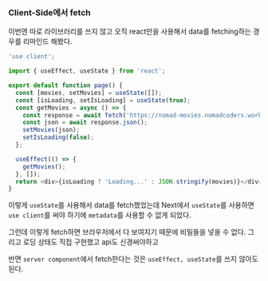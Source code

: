 ### Client-Side에서 fetch

이번엔 따로 라이브러리를 쓰지 않고 오직 react만을 사용해서 data를 fetching하는 경우를 리마인드 해봤다.

```typescript
'use client';

import { useEffect, useState } from 'react';

export default function page() {
  const [movies, setMovies] = useState([]);
  const [isLoading, setIsLoading] = useState(true);
  const getMovies = async () => {
    const response = await fetch('https://nomad-movies.nomadcoders.workers.dev/movies');
    const json = await response.json();
    setMovies(json);
    setIsLoading(false);
  };

  useEffect(() => {
    getMovies();
  }, []);
  return <div>{isLoading ? 'Loading...' : JSON.stringify(movies)}</div>;
}
```

이렇게 `useState`를 사용해서 data를 fetch했었는데 Next에서 `useState`를 사용하면 `use client`를 써야 하기에 `metadata`를 사용할 수 없게 되었다.

그런데 이렇게 fetch하면 브라우저에서 다 보여지기 때문에 비밀들을 넣을 수 없다. 그리고 로딩 상태도 직접 구현했고 api도 신경써야하고

반면 `server component`에서 fetch한다는 것은 `useEffect, useState`를 쓰지 않아도 된다.
